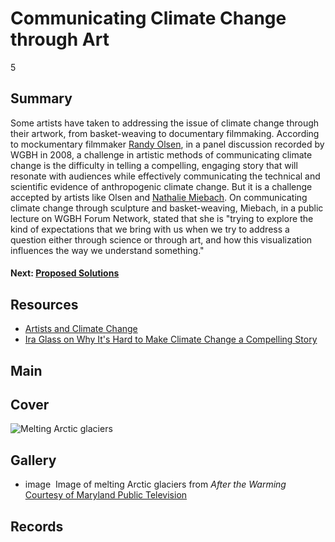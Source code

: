 # Communicating Climate Change through Art

5



## Summary

Some artists have taken to addressing the issue of climate change through their artwork, from basket-weaving to documentary filmmaking. According to mockumentary filmmaker [Randy Olsen](/catalog/cpb-aacip_15-cc0tq5rf2m), in a panel discussion recorded by WGBH in 2008, a challenge in artistic methods of communicating climate change is the difficulty in telling a compelling, engaging story that will resonate with audiences while effectively communicating the technical and scientific evidence of anthropogenic climate change. But it is a challenge accepted by artists like Olsen and [Nathalie Miebach](/catalog/cpb-aacip_15-1v5bc3t03w). On communicating climate change through sculpture and basket-weaving, Miebach, in a public lecture on WGBH Forum Network, stated that she is "trying to explore the kind of expectations that we bring with us when we try to address a question either through science or through art, and how this visualization influences the way we understand something."

#### Next: [Proposed Solutions](/exhibits/climate-change/solutions)

## Resources

- [Artists and Climate Change](http://artistsandclimatechange.com)
- [Ira Glass on Why It's Hard to Make Climate Change a Compelling Story](https://www.youtube.com/watch?v=dv2JEsHiL8U)

## Main

## Cover
  <img title="Cover Image" alt="Melting Arctic glaciers" src="https://s3.amazonaws.com/americanarchive.org/exhibits/ClimateChange_Section7_Art.jpg">

## Gallery
  - <a class="type">image</a>
    <img alt="" src="https://s3.amazonaws.com/americanarchive.org/exhibits/ClimateChange_Section7_Art.jpg">
    <a class="caption-text">Image of melting Arctic glaciers from <i>After the Warming</i></a>
    <a class="credit-link" href="http://americanarchive.org/catalog/cpb-aacip_394-65h9wd4r">Courtesy of Maryland Public Television</a>

## Records
